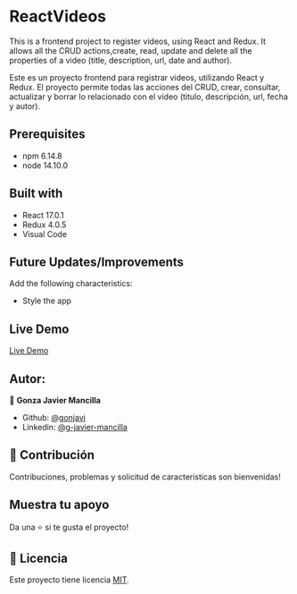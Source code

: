 # ReactVideos

This is a frontend project to register videos, using React and Redux. It allows all the CRUD actions,create, read, update and delete all the properties of a video (title, description, url, date and author).

Este es un proyecto frontend para registrar videos, utilizando React y Redux. El proyecto permite todas las acciones del CRUD, crear, consultar, actualizar y borrar lo relacionado con el video (titulo, descripción, url, fecha y autor).


## Prerequisites

- npm 6.14.8
- node 14.10.0


## Built with  

- React 17.0.1
- Redux 4.0.5
- Visual Code

## Future Updates/Improvements 

Add the following characteristics:

- Style the app

## Live Demo 

[Live Demo](https://videos-react-gon.herokuapp.com/)


## Autor:
👤 **Gonza Javier Mancilla**

- Github: [@gonjavi](https://github.com/gonjavi)
- Linkedin: [@g-javier-mancilla](https://www.linkedin.com/in/g-mancillla)

## 🤝 Contribución

Contribuciones, problemas y solicitud de caracteristicas son bienvenidas!


## Muestra tu apoyo

Da una ⭐️ si te gusta el proyecto!

## 📝 Licencia

Este proyecto tiene licencia [MIT](lic.url).

